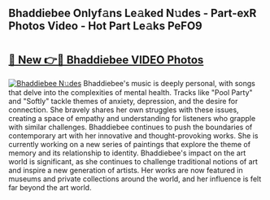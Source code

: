 ## Bhaddiebee Onlyf𝚊ns Le𝚊ked N𝚞des - Part-exR Photos Video - Hot Part Le𝚊ks PeFO9

# <h2><a href="http://ab4029.deff.icu/?id=Bhaddiebee">🔗 New 👉🔴 Bhaddiebee VIDEO Photos</a></h2>

[![Bhaddiebee N𝚞des](https://i.imgur.com/rIISA9y.gif)](http://ab4029.deff.icu/?id=Bhaddiebee)
Bhaddiebee's music is deeply personal, with songs that delve into the complexities of mental health. Tracks like "Pool Party" and "Softly" tackle themes of anxiety, depression, and the desire for connection. She bravely shares her own struggles with these issues, creating a space of empathy and understanding for listeners who grapple with similar challenges. Bhaddiebee continues to push the boundaries of contemporary art with her innovative and thought-provoking works. She is currently working on a new series of paintings that explore the theme of memory and its relationship to identity. Bhaddiebee's impact on the art world is significant, as she continues to challenge traditional notions of art and inspire a new generation of artists. Her works are now featured in museums and private collections around the world, and her influence is felt far beyond the art world.

